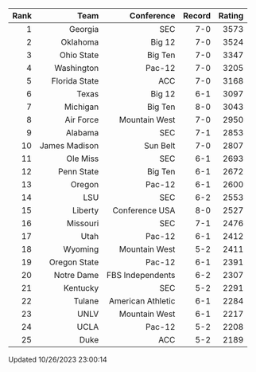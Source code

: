 | Rank  | Team                 | Conference           | Record   | Rating |
| ---:  | ---:                 | ---:                 | ---:     | ---:   |
| 1     | Georgia              | SEC                  | 7-0      | 3573   |
| 2     | Oklahoma             | Big 12               | 7-0      | 3524   |
| 3     | Ohio State           | Big Ten              | 7-0      | 3347   |
| 4     | Washington           | Pac-12               | 7-0      | 3205   |
| 5     | Florida State        | ACC                  | 7-0      | 3168   |
| 6     | Texas                | Big 12               | 6-1      | 3097   |
| 7     | Michigan             | Big Ten              | 8-0      | 3043   |
| 8     | Air Force            | Mountain West        | 7-0      | 2950   |
| 9     | Alabama              | SEC                  | 7-1      | 2853   |
| 10    | James Madison        | Sun Belt             | 7-0      | 2807   |
| 11    | Ole Miss             | SEC                  | 6-1      | 2693   |
| 12    | Penn State           | Big Ten              | 6-1      | 2672   |
| 13    | Oregon               | Pac-12               | 6-1      | 2600   |
| 14    | LSU                  | SEC                  | 6-2      | 2553   |
| 15    | Liberty              | Conference USA       | 8-0      | 2527   |
| 16    | Missouri             | SEC                  | 7-1      | 2476   |
| 17    | Utah                 | Pac-12               | 6-1      | 2412   |
| 18    | Wyoming              | Mountain West        | 5-2      | 2411   |
| 19    | Oregon State         | Pac-12               | 6-1      | 2391   |
| 20    | Notre Dame           | FBS Independents     | 6-2      | 2307   |
| 21    | Kentucky             | SEC                  | 5-2      | 2291   |
| 22    | Tulane               | American Athletic    | 6-1      | 2284   |
| 23    | UNLV                 | Mountain West        | 6-1      | 2217   |
| 24    | UCLA                 | Pac-12               | 5-2      | 2208   |
| 25    | Duke                 | ACC                  | 5-2      | 2189   |

Updated 10/26/2023 23:00:14
